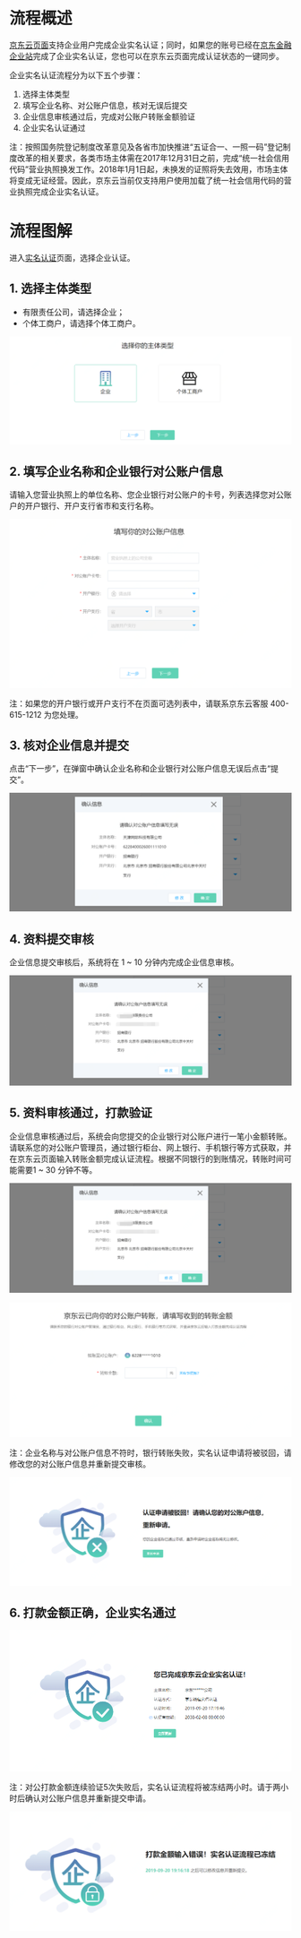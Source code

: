 # 流程概述
[京东云页面](https://realname.jdcloud.com/account/verify)支持企业用户完成企业实名认证；同时，如果您的账号已经在[京东金融企业站](https://biz.jd.com)完成了企业实名认证，您也可以在京东云页面完成认证状态的一键同步。

企业实名认证流程分为以下五个步骤：

 1. 选择主体类型
 2. 填写企业名称、对公账户信息，核对无误后提交
 3. 企业信息审核通过后，完成对公账户转账金额验证
 4. 企业实名认证通过

注：按照国务院登记制度改革意见及各省市加快推进“五证合一、一照一码”登记制度改革的相关要求，各类市场主体需在2017年12月31日之前，完成“统一社会信用代码”营业执照换发工作。2018年1月1日起，未换发的证照将失去效用，市场主体将变成无证经营。因此，京东云当前仅支持用户使用加载了统一社会信用代码的营业执照完成企业实名认证。


# 流程图解
进入[实名认证](https://realname.jdcloud.com/account/verify)页面，选择企业认证。

 ## 1. 选择主体类型

 - 有限责任公司，请选择企业；
 - 个体工商户，请选择个体工商户。

![](../../../image/User/quickrealname/%E4%B8%BB%E4%BD%93%E9%80%89%E6%8B%A9.png)

## 2. 填写企业名称和企业银行对公账户信息

请输入您营业执照上的单位名称、您企业银行对公账户的卡号，列表选择您对公账户的开户银行、开户支行省市和支行名称。

![](../../../image/User/quickrealname/%E5%A1%AB%E5%86%99%E4%BF%A1%E6%81%AF.png)

注：如果您的开户银行或开户支行不在页面可选列表中，请联系京东云客服 400-615-1212 为您处理。

## 3. 核对企业信息并提交

点击“下一步”，在弹窗中确认企业名称和企业银行对公账户信息无误后点击“提交”。

![](../../../image/User/quickrealname/%E7%A1%AE%E8%AE%A4%E5%BC%B9%E7%AA%971.png)

## 4. 资料提交审核

企业信息提交审核后，系统将在 1 ~ 10 分钟内完成企业信息审核。

![](../../../image/User/quickrealname/%E7%A1%AE%E8%AE%A4%E5%BC%B9%E7%AA%972.png)

## 5. 资料审核通过，打款验证

企业信息审核通过后，系统会向您提交的企业银行对公账户进行一笔小金额转账。请联系您的对公账户管理员，通过银行柜台、网上银行、手机银行等方式获取，并在京东云页面输入转账金额完成认证流程。根据不同银行的到账情况，转账时间可能需要1 ~ 30 分钟不等。

![](../../../image/User/quickrealname/%E7%A1%AE%E8%AE%A4%E5%BC%B9%E7%AA%972.png)

![](../../../image/User/quickrealname/%E5%BE%85%E5%9B%9E%E5%A1%AB.png)

注：企业名称与对公账户信息不符时，银行转账失败，实名认证申请将被驳回，请修改您的对公账户信息并重新提交审核。

![](../../../image/User/quickrealname/%E9%A9%B3%E5%9B%9E.png)

## 6. 打款金额正确，企业实名通过

![](../../../image/User/quickrealname/%E8%AE%A4%E8%AF%81%E6%88%90%E5%8A%9F.png)

注：对公打款金额连续验证5次失败后，实名认证流程将被冻结两小时。请于两小时后确认对公账户信息并重新提交申请。

![](../../../image/User/quickrealname/%E5%86%BB%E7%BB%93.png)

